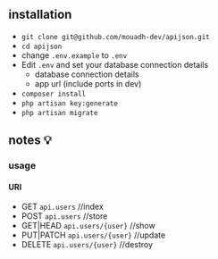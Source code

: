 ## installation

- `git clone git@github.com/mouadh-dev/apijson.git`
- `cd apijson`
- change `.env.example` to `.env`
- Edit `.env` and set your database connection details
    - database connection details 
    - app url (include ports in dev) 
- `composer install`
- `php artisan key:generate`
-   `php artisan migrate`     

## notes 💡

### usage

#### URI

- GET `api.users` //index
- POST `api.users` //store
- GET|HEAD `api.users/{user}` //show
- PUT|PATCH `api.users/{user}` //update
- DELETE `api.users/{user}` //destroy
